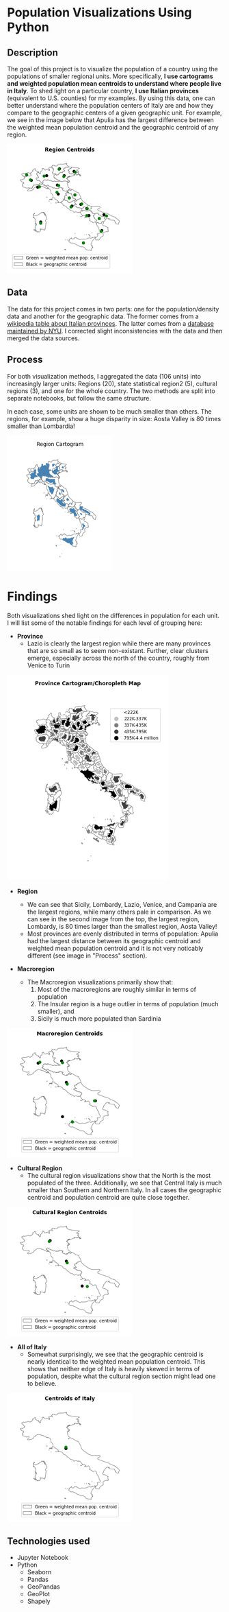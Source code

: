 # Population Visualizations Using Python

## Description
The goal of this project is to visualize the population of a country using the populations of smaller regional units. More specifically, **I use cartograms and weighted population mean centroids to understand where people live in Italy**. To shed light on a particular country, **I use Italian provinces** (equivalent to U.S. counties) for my examples. By using this data, one can better understand where the population centers of Italy are and how they compare to the geographic centers of a given geographic unit. For example, we see in the image below that Apulia has the largest difference between the weighted mean population centroid and the geographic centroid of any region. 

![Graphic showing the centroids of each region](./images/region_centroids.png)

## Data
The data for this project comes in two parts: one for the population/density data and another for the geographic data. The former comes from a [wikipedia table about Italian provinces](https://en.wikipedia.org/wiki/Provinces_of_Italy#List). The latter comes from a [database maintained by NYU](https://geo.nyu.edu/catalog/stanford-mn871sp9778). I corrected slight inconsistencies with the data and then merged the data sources. 

## Process
For both visualization methods, I aggregated the data (106 units) into increasingly larger units: Regions (20), state statistical region2 (5), cultural regions (3), and one for the whole country. The two methods are split into separate notebooks, but follow the same structure.


In each case, some units are shown to be much smaller than others. The regions, for example, show a huge disparity in size: Aosta Valley is 80 times smaller than Lombardia! 

![Graphic showing the cartogram of the regions](./images/region_cartogram.png)

# Findings
Both visualizations shed light on the differences in population for each unit. I will list some of the notable findings for each level of grouping here:
- **Province**
    - Lazio is clearly the largest region while there are many provinces that are so small as to seem non-existant. Further, clear clusters emerge, especially across the north of the country, roughly from Venice to Turin

![Graphic showing the cartogram of the provinces](./images/province_cartogram_and_choropleth.png)

- **Region**
    - We can see that Sicily, Lombardy, Lazio, Venice, and Campania are the largest regions, while many others pale in comparison. As we can see in the second image from the top, the largest region, Lombardy, is 80 times larger than the smallest region, Aosta Valley! 
    - Most provinces are evenly distributed in terms of population: Apulia had the largest distance between its geographic centroid and weighted mean population centroid and it is not very noticably different (see image in "Process" section). 

- **Macroregion**
    - The Macroregion visualizations primarily show that:
        1. Most of the macroregions are roughly similar in terms of population
        2. The Insular region is a huge outlier in terms of population (much smaller), and 
        3. Sicily is much more populated than Sardinia

![Graphic showing the centroids of the macroregions](./images/macroregion_centroids.png)

- **Cultural Region**
    - The cultural region visualizations show that the North is the most populated of the three. Additionally, we see that Central Italy is much smaller than Southern and Northern Italy. In all cases the geographic centroid and population centroid are quite close together. 

![Graphic showing the centroids of the cultural regions](./images/cultural_region_centroids.png)

- **All of Italy**
    - Somewhat surprisingly, we see that the geographic centroid is nearly identical to the weighted mean population centroid. This shows that neither edge of Italy is heavily skewed in terms of population, despite what the cultural region section might lead one to believe.

![Graphic showing the centroids of Italy](./images/italy_centroids.png)

## Technologies used
- Jupyter Notebook
- Python 
    - Seaborn
    - Pandas
    - GeoPandas
    - GeoPlot
    - Shapely
